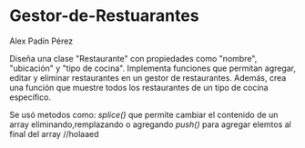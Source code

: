 # Gestor-de-Restuarantes

Alex Padín Pérez

Diseña una clase "Restaurante" con propiedades como "nombre", "ubicación" y "tipo de cocina".
Implementa funciones que permitan agregar, editar y eliminar restaurantes en un gestor de restaurantes.
Además, crea una función que muestre todos los restaurantes de un tipo de cocina específico.

Se usó metodos como:
_splice()_ que permite cambiar el contenido de un array eliminando,remplazando o agregando
_push()_ para agregar elemtos al final del array
//holaaed
